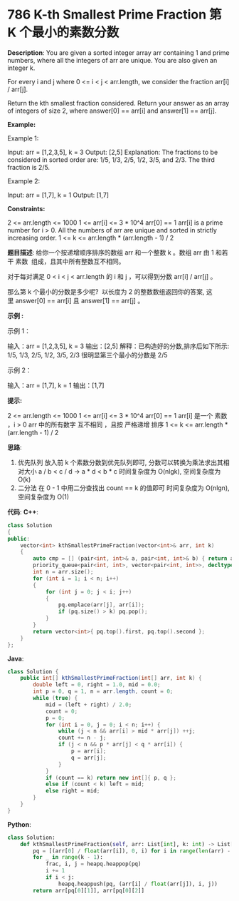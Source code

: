 # 786 K-th Smallest Prime Fraction 第 K 个最小的素数分数

__Description__:
You are given a sorted integer array arr containing 1 and prime numbers, where all the integers of arr are unique. You are also given an integer k.

For every i and j where 0 <= i < j < arr.length, we consider the fraction arr[i] / arr[j].

Return the kth smallest fraction considered. Return your answer as an array of integers of size 2, where answer[0] == arr[i] and answer[1] == arr[j].

__Example:__

Example 1:

Input: arr = [1,2,3,5], k = 3
Output: [2,5]
Explanation: The fractions to be considered in sorted order are:
1/5, 1/3, 2/5, 1/2, 3/5, and 2/3.
The third fraction is 2/5.

Example 2:

Input: arr = [1,7], k = 1
Output: [1,7]

__Constraints:__

2 <= arr.length <= 1000
1 <= arr[i] <= 3 \* 10^4
arr[0] == 1
arr[i] is a prime number for i > 0.
All the numbers of arr are unique and sorted in strictly increasing order.
1 <= k <= arr.length \* (arr.length - 1) / 2

__题目描述__:
给你一个按递增顺序排序的数组 arr 和一个整数 k 。数组 arr 由 1 和若干 素数  组成，且其中所有整数互不相同。

对于每对满足 0 < i < j < arr.length 的 i 和 j ，可以得到分数 arr[i] / arr[j] 。

那么第 k 个最小的分数是多少呢?  以长度为 2 的整数数组返回你的答案, 这里 answer[0] == arr[i] 且 answer[1] == arr[j] 。

__示例 :__

示例 1：

输入：arr = [1,2,3,5], k = 3
输出：[2,5]
解释：已构造好的分数,排序后如下所示:
1/5, 1/3, 2/5, 1/2, 3/5, 2/3
很明显第三个最小的分数是 2/5

示例 2：

输入：arr = [1,7], k = 1
输出：[1,7]

__提示:__

2 <= arr.length <= 1000
1 <= arr[i] <= 3 \* 10^4
arr[0] == 1
arr[i] 是一个 素数 ，i > 0
arr 中的所有数字 互不相同 ，且按 严格递增 排序
1 <= k <= arr.length \* (arr.length - 1) / 2

__思路__:

1. 优先队列
放入前 k 个素数分数到优先队列即可, 分数可以转换为乘法求出其相对大小
a / b < c / d -> a \* d < b \* c
时间复杂度为 O(nlgk), 空间复杂度为 O(k)
2. 二分法
在 0 - 1 中用二分查找出 count == k 的值即可
时间复杂度为 O(nlgn), 空间复杂度为 O(1)

__代码__:
__C++__:

```C++
class Solution 
{
public:
    vector<int> kthSmallestPrimeFraction(vector<int>& arr, int k) 
    {
        auto cmp = [] (pair<int, int>& a, pair<int, int>& b) { return a.first * b.second < a.second * b.first; };
        priority_queue<pair<int, int>, vector<pair<int, int>>, decltype(cmp)> pq(cmp);
        int n = arr.size();
        for (int i = 1; i < n; i++) 
        {
            for (int j = 0; j < i; j++) 
            {
                pq.emplace(arr[j], arr[i]);
                if (pq.size() > k) pq.pop();
            }
        }
        return vector<int>{ pq.top().first, pq.top().second };
    }
};
```

__Java__:

```Java
class Solution {
    public int[] kthSmallestPrimeFraction(int[] arr, int k) {
        double left = 0, right = 1.0, mid = 0.0;
        int p = 0, q = 1, n = arr.length, count = 0;
        while (true) {
            mid = (left + right) / 2.0;
            count = 0;
            p = 0;
            for (int i = 0, j = 0; i < n; i++) {
                while (j < n && arr[i] > mid * arr[j]) ++j;
                count += n - j;
                if (j < n && p * arr[j] < q * arr[i]) {
                    p = arr[i];
                    q = arr[j];
                }
            }
            if (count == k) return new int[]{ p, q };
            else if (count < k) left = mid;
            else right = mid;
        }
    }
}
```

__Python__:

```Python
class Solution:
    def kthSmallestPrimeFraction(self, arr: List[int], k: int) -> List[int]:
        pq = [(arr[0] / float(arr[i]), 0, i) for i in range(len(arr) - 1, 0, -1)]
        for _ in range(k - 1):
            frac, i, j = heapq.heappop(pq)
            i += 1
            if i < j:
                heapq.heappush(pq, (arr[i] / float(arr[j]), i, j))
        return arr[pq[0][1]], arr[pq[0][2]]
```
